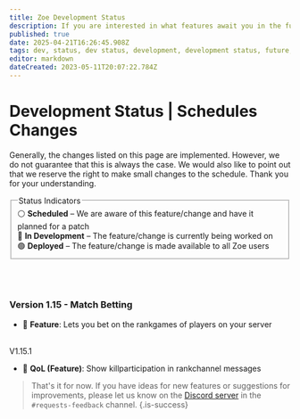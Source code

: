 ```yaml
---
title: Zoe Development Status
description: If you are interested in what features await you in the future, you can get an insight here.
published: true
date: 2025-04-21T16:26:45.908Z
tags: dev, status, dev status, development, development status, future, next features
editor: markdown
dateCreated: 2023-05-11T20:07:22.784Z
---
```


# Development Status | Schedules Changes
Generally, the changes listed on this page are implemented. However, we do not guarantee that this is always the case. We would also like to point out that we reserve the right to make small changes to the schedule. Thank you for your understanding.
<br>

<fieldset>
  <legend>Status Indicators</legend>
      ⚪ <b>Scheduled</b> – We are aware of this feature/change and have it planned for a patch<br>
      🔵 <b>In Development</b> – The feature/change is currently being worked on<br>
      🟢 <b>Deployed</b> – The feature/change is made available to all Zoe users
  </fieldset>

<br><br>

<div class="version version-development">
  <h3>Version 1.15 - Match Betting</h3>
    <ul>
      <li>🔵 <b>Feature</b>: Lets you bet on the rankgames of players on your server</li>
    </ul><br>V1.15.1<br>
  	<ul>
      <li>🔵 <b>QoL (Feature)</b>: Show killparticipation in rankchannel messages</li>
    	</ul>
  </div>
  
>That's it for now. 
If you have ideas for new features or suggestions for improvements, please let us know on the [Discord server](https://discord.gg/4Rxrzsxb7d) in the `#requests-feedback` channel.
>{.is-success}
